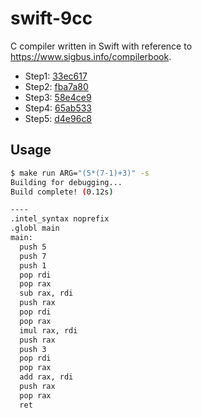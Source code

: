 # swift-9cc
C compiler written in Swift with reference to https://www.sigbus.info/compilerbook.

- Step1: [33ec617](https://github.com/tokizuoh/swift-9cc/commit/33ec61766d5f98e4c7fd19a3e75204802be220a7)
- Step2: [fba7a80](https://github.com/tokizuoh/swift-9cc/commit/fba7a80632faf94c0997b88ec3f5e54f5fa4231d)
- Step3: [58e4ce9](https://github.com/tokizuoh/swift-9cc/commit/58e4ce9b607cac7d50b3ab727acda5bdd59a5483)
- Step4: [65ab533](https://github.com/tokizuoh/swift-9cc/commit/65ab533929874bc4169f9299ff15c76aa84eb712)
- Step5: [d4e96c8](https://github.com/tokizuoh/swift-9cc/commit/d4e96c8bb8cbfb6354f696b22b38ac04b8cb58c7)  
  
## Usage

```sh
$ make run ARG="(5*(7-1)+3)" -s
Building for debugging...
Build complete! (0.12s)

----
.intel_syntax noprefix
.globl main
main:
  push 5
  push 7
  push 1
  pop rdi
  pop rax
  sub rax, rdi
  push rax
  pop rdi
  pop rax
  imul rax, rdi
  push rax
  push 3
  pop rdi
  pop rax
  add rax, rdi
  push rax
  pop rax
  ret
```
